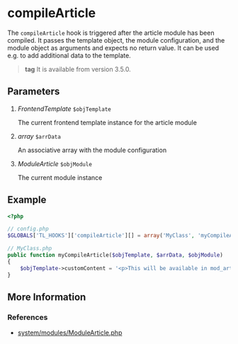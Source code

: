 # compileArticle

The `compileArticle` hook is triggered after the article module has been compiled. It passes the template object, the module configuration, and the module object as arguments and expects no return value. It can be used e.g. to add additional data to the template.
> **tag** It is available from version 3.5.0.


## Parameters ##

1. *FrontendTemplate* `$objTemplate`

    The current frontend template instance for the article module

2. *array* `$arrData`

    An associative array with the module configuration

3. *ModuleArticle* `$objModule`

    The current module instance


## Example ##

```php
<?php

// config.php
$GLOBALS['TL_HOOKS']['compileArticle'][] = array('MyClass', 'myCompileArticle');

// MyClass.php
public function myCompileArticle($objTemplate, $arrData, $objModule)
{
    $objTemplate->customContent = '<p>This will be available in mod_article.html5 via $this->customContent</p>';
}
```


## More Information ##


### References ###

- [system/modules/ModuleArticle.php](https://github.com/contao/core/blob/master/system/modules/core/modules/ModuleArticle.php#L267)